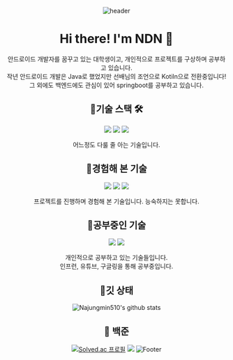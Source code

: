 <div align = "center">

![header](https://capsule-render.vercel.app/api?type=waving&color=0:000000,100:8700D9&height=200&section=header&fontSize=45&fontAlign=50&fontAlignY=40&text=Dreaming%20developer&fontColor=FFFFFF)

# Hi there! I'm NDN 💭    
  
안드로이드 개발자를 꿈꾸고 있는 대학생이고, 개인적으로 프로젝트를 구상하며 공부하고 있습니다.   
작년 안드로이드 개발은 Java로 했었지만 선배님의 조언으로 Kotiln으로 전환중입니다!      
그 외에도 백엔드에도 관심이 있어 springboot를 공부하고 있습니다. 
  
  
     
## 🔸기술 스택 🛠️     
<img src="https://img.shields.io/badge/AndroidStudio-green?style=flat&logo=AndroidStudio&logoColor=white"/>   
<img src="https://img.shields.io/badge/Java-orange?style=flat&logo=eclipseide&logoColor=white"/>
<img src="https://img.shields.io/badge/html5-E34F26?style=flat&logo=html5&logoColor=white"/>   
   
  
  
어느정도 다룰 줄 아는 기술입니다.
   
## 🔸경험해 본 기술  

<img src="https://img.shields.io/badge/NodeJs-339933?style=flat&logo=nodedotjs&logoColor=white"/>  
<img src="https://img.shields.io/badge/AmazonEc2-FF9900?style=flat&logo=Amazonec2&logoColor=white"/>
<img src="https://img.shields.io/badge/mysql-4479A1?style=flat&logo=mysql&logoColor=white"/>
    
 프로젝트를 진행하며 경험해 본 기술입니다. 능숙하지는 못합니다.

 ## 🔸공부중인 기술
<img src="https://img.shields.io/badge/springboot-6DB33F?style=flat&logo=springboot&logoColor=white"/>
<img src="https://img.shields.io/badge/kotlin-7F52FF?style=flat&logo=kotlin&logoColor=white"/>
   
  개인적으로 공부하고 있는 기술들입니다.   
  인프런, 유튜브, 구글링을 통해 공부중입니다.

## 🔸깃 상태   
![Najungmin510's github stats](https://github-readme-stats.vercel.app/api?username=Najungmin510&show_icons=true&bg_color=f3f3f3)
   
## 🔸 백준
[![Solved.ac 프로필](http://mazassumnida.wtf/api/generate_badge?boj=skwjdals0908)](https://solved.ac/skwjdals0908)
<img src="http://mazandi.herokuapp.com/api?handle=skwjdals0908&theme=warm"/>
![Footer](https://capsule-render.vercel.app/api?type=waving&color=0:000000,100:22E8ED&height=200&section=footer)
</div>

